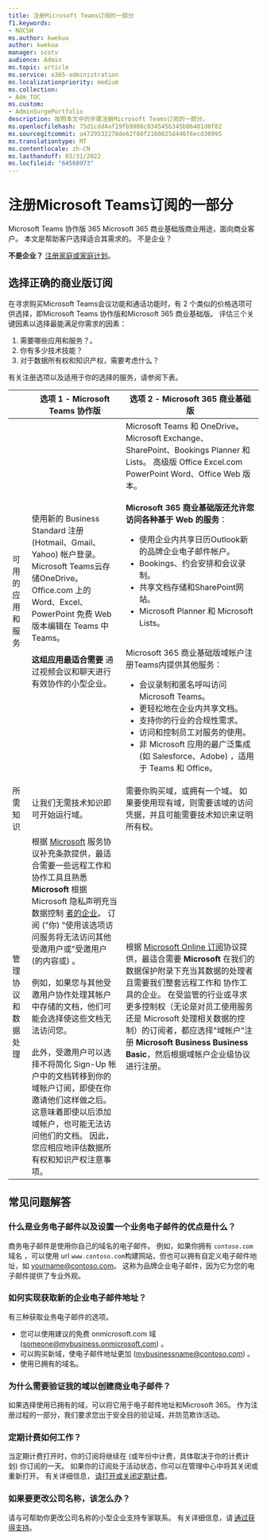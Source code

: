 ```yaml
---
title: 注册Microsoft Teams订阅的一部分
f1.keywords:
- NOCSH
ms.author: kwekua
author: kwekua
manager: scotv
audience: Admin
ms.topic: article
ms.service: o365-administration
ms.localizationpriority: medium
ms.collection:
- Adm_TOC
ms.custom:
- AdminSurgePortfolio
description: 按照本文中的步骤注册Microsoft Teams订阅的一部分。
ms.openlocfilehash: 75d1cdd4af19fb9986c034545b345b06401d0f82
ms.sourcegitcommit: a4729532278de62f80f2160825d446f6ecd36995
ms.translationtype: MT
ms.contentlocale: zh-CN
ms.lasthandoff: 03/31/2022
ms.locfileid: "64568973"
---
```

# <a name="sign-up-for-microsoft-teams-as-part-of-a-business-subscription"></a>注册Microsoft Teams订阅的一部分

Microsoft Teams 协作版 365 Microsoft 365 商业基础版商业用途，面向商业客户。 本文是帮助客户选择适合其需求的。  不是企业？

**不是企业？** [注册家庭或家庭计划](https://go.microsoft.com/fwlink/?linkid=2109398)。

## <a name="choosing-the-right-business-subscription"></a>选择正确的商业版订阅

在寻求购买Microsoft Teams会议功能和通话功能时，有 2 个类似的价格选项可供选择，即Microsoft Teams 协作版和Microsoft 365 商业基础版。 评估三个关键因素以选择最能满足你需求的因素：

1. 需要哪些应用和服务？。
2. 你有多少技术技能？  
3. 对于数据所有权和知识产权，需要考虑什么？

有关注册选项以及适用于你的选择的服务，请参阅下表。

|&nbsp;|**选项 1 - Microsoft Teams 协作版** |**选项 2 - Microsoft 365 商业基础版** |
|---|---|---|
|可用的应用和服务|使用新的 Business Standard 注册 (Hotmail、Gmail、Yahoo) 帐户登录。 Microsoft Teams云存储OneDrive。 Office.com 上的 Word、Excel、PowerPoint 免费 Web 版本编辑在 Teams 中Teams。 <br/><br/> **这组应用最适合需要** 通过视频会议和聊天进行有效协作的小型企业。 |Microsoft Teams 和 OneDrive。 Microsoft Exchange、SharePoint、Bookings Planner 和 Lists。 高级版 Office Excel.com PowerPoint Word、Office Web 版本。 <br/><br/> **Microsoft 365 商业基础版还允许您访问各种基于 Web 的服务**： <ul><li>使用企业内共享日历Outlook新的品牌企业电子邮件帐户。</li><li>Bookings、约会安排和会议录制。</li><li>共享文档存储和SharePoint网站。</li><li> Microsoft Planner 和 Microsoft Lists。</li></ul> <br/> Microsoft 365 商业基础版域帐户注册Teams内提供其他服务： <ul><li>会议录制和匿名呼叫访问Microsoft Teams。</li><li>更轻松地在企业内共享文档。</li><li>支持你的行业的合规性需求。</li><li>访问和控制员工对服务的使用。</li><li>非 Microsoft 应用的最广泛集成 (如 Salesforce、Adobe) ，适用于 Teams 和 Office。</li></ul>|
|所需知识|让我们无需技术知识即可开始运行域。|需要你购买域，或拥有一个域。 如果要使用现有域，则需要该域的访问凭据，并且可能需要技术知识来证明所有权。|
|管理协议和数据处理|根据 [Microsoft](https://go.microsoft.com/fwlink/p/?linkid=2180702) 服务协议补充条款提供，最适合需要一些远程工作和协作工具且熟悉 **Microsoft** 根据 Microsoft 隐私声明充当数据控制 [者的企业](https://go.microsoft.com/fwlink/?LinkId=521839)。 订阅 ("你) "使用该选项访问服务将无法访问其他受邀用户或"受邀用户 (的内容或) 。 <br/><br/> 例如，如果您与其他受邀用户协作处理其帐户中存储的文档，他们可能会选择使这些文档无法访问您。 <br/><br> 此外，受邀用户可以选择不将简化 Sign-Up 帐户中的文档转移到你的域帐户订阅，即使在你邀请他们这样做之后。 这意味着即使以后添加域帐户，也可能无法访问他们的文档。 因此，您应相应地评估数据所有权和知识产权注意事项。|根据 [Microsoft Online 订阅](https://go.microsoft.com/fwlink/p/?linkid=2180430)协议提供，最适合需要 **Microsoft** 在我们的数据保护附录下充当其数据的处理者且需要我们整套远程工作和 [](https://go.microsoft.com/fwlink/p/?linkid=2180314)协作工具的企业。 在受监管的行业或寻求更多控制权（无论是对员工使用服务还是 Microsoft 处理相关数据的控制）的订阅者，都应选择"域帐户"注册 **Microsoft Business Business Basic**，然后根据域帐户企业级协议进行注册。|

## <a name="frequently-asked-questions"></a>常见问题解答

### <a name="what-is-a-business-email-and-what-are-the-advantages-to-setting-one-up"></a>什么是业务电子邮件以及设置一个业务电子邮件的优点是什么？

商务电子邮件是使用你自己的域名的电子邮件。 例如，如果你拥有 `contoso.com`域名 ，可以使用 url `www.contoso.com`构建网站，但也可以拥有自定义电子邮件地址，如 yourname@contoso.com。 这称为品牌企业电子邮件，因为它为您的电子邮件提供了专业外观。

### <a name="how-do-i-get-a-new-business-email-address"></a>如何实现获取新的企业电子邮件地址？

有三种获取业务电子邮件的选项。

- 您可以使用建议的免费 onmicrosoft.com 域 (someone@mybusiness.onmicrosoft.com) 。
- 可以购买新域，使电子邮件地址更加 (mybusinessname@contoso.com) 。
- 使用已拥有的域名。

### <a name="why-might-i-need-to-verify-my-domain-to-create-a-business-email"></a>为什么需要验证我的域以创建商业电子邮件？

如果选择使用已拥有的域，可以将它用于电子邮件地址和Microsoft 365。 作为注册过程的一部分，我们要求您出于安全目的验证域，并防范欺诈活动。

### <a name="how-does-recurring-billing-work"></a>定期计费如何工作？

当定期计费打开时，你的订阅将继续在 (或年份中计费，具体取决于你的计费计划) 你订阅的一天。 如果你的订阅处于活动状态，你可以在管理中心中将其关闭或重新打开。 有关详细信息， [请打开或关闭定期计费](../../commerce/subscriptions/renew-your-subscription.md#turn-recurring-billing-off-or-on)。

### <a name="what-do-i-do-if-i-want-to-change-my-business-name"></a>如果要更改公司名称，该怎么办？

请与可帮助你更改公司名称的小型企业支持专家联系。 有关详细信息，请 [通过获得支持](../get-help-support.md)。
